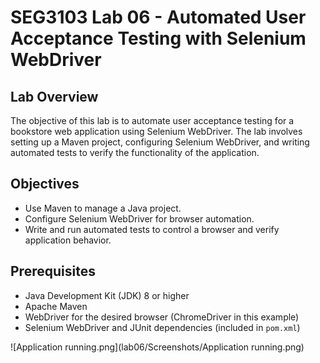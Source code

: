 # SEG3103 Lab 06 - Automated User Acceptance Testing with Selenium WebDriver

## Lab Overview
The objective of this lab is to automate user acceptance testing for a bookstore web application using Selenium WebDriver. The lab involves setting up a Maven project, configuring Selenium WebDriver, and writing automated tests to verify the functionality of the application.

## Objectives
- Use Maven to manage a Java project.
- Configure Selenium WebDriver for browser automation.
- Write and run automated tests to control a browser and verify application behavior.

## Prerequisites
- Java Development Kit (JDK) 8 or higher
- Apache Maven
- WebDriver for the desired browser (ChromeDriver in this example)
- Selenium WebDriver and JUnit dependencies (included in `pom.xml`)

![Application running.png](lab06/Screenshots/Application running.png)
